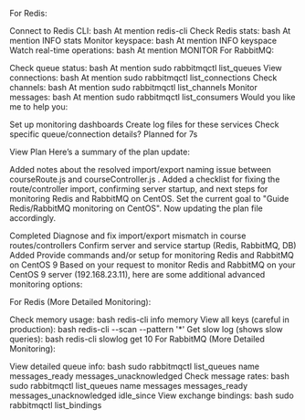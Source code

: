 For Redis:

Connect to Redis CLI:
bash
At mention
redis-cli
Check Redis stats:
bash
At mention
INFO stats
Monitor keyspace:
bash
At mention
INFO keyspace
Watch real-time operations:
bash
At mention
MONITOR
For RabbitMQ:

Check queue status:
bash
At mention
sudo rabbitmqctl list_queues
View connections:
bash
At mention
sudo rabbitmqctl list_connections
Check channels:
bash
At mention
sudo rabbitmqctl list_channels
Monitor messages:
bash
At mention
sudo rabbitmqctl list_consumers
Would you like me to help you:

Set up monitoring dashboards
Create log files for these services
Check specific queue/connection details?
Planned for 7s

View Plan
Here’s a summary of the plan update:

Added notes about the resolved import/export naming issue between 
courseRoute.js
 and 
courseController.js
.
Added a checklist for fixing the route/controller import, confirming server startup, and next steps for monitoring Redis and RabbitMQ on CentOS.
Set the current goal to "Guide Redis/RabbitMQ monitoring on CentOS".
Now updating the plan file accordingly.

Completed
Diagnose and fix import/export mismatch in course routes/controllers
Confirm server and service startup (Redis, RabbitMQ, DB)
Added
Provide commands and/or setup for monitoring Redis and RabbitMQ on CentOS 9
Based on your request to monitor Redis and RabbitMQ on your CentOS 9 server (192.168.23.11), here are some additional advanced monitoring options:

For Redis (More Detailed Monitoring):

Check memory usage:
bash
redis-cli info memory
View all keys (careful in production):
bash
redis-cli --scan --pattern '*'
Get slow log (shows slow queries):
bash
redis-cli slowlog get 10
For RabbitMQ (More Detailed Monitoring):

View detailed queue info:
bash
sudo rabbitmqctl list_queues name messages_ready messages_unacknowledged
Check message rates:
bash
sudo rabbitmqctl list_queues name messages messages_ready messages_unacknowledged idle_since
View exchange bindings:
bash
sudo rabbitmqctl list_bindings
